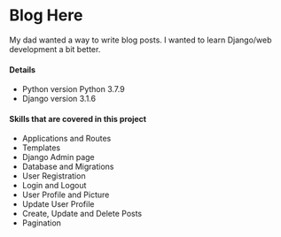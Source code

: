 # Blog Here

My dad wanted a way to write blog posts.
I wanted to learn Django/web development a bit better.

#### Details

- Python version Python 3.7.9
- Django version 3.1.6


#### Skills that are covered in this project

- Applications and Routes
- Templates
- Django Admin page
- Database and Migrations
- User Registration
- Login and Logout
- User Profile and Picture
- Update User Profile
- Create, Update and Delete Posts
- Pagination
